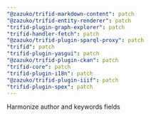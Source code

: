```yaml
---
"@zazuko/trifid-markdown-content": patch
"@zazuko/trifid-entity-renderer": patch
"trifid-plugin-graph-explorer": patch
"trifid-handler-fetch": patch
"@zazuko/trifid-plugin-sparql-proxy": patch
"trifid": patch
"trifid-plugin-yasgui": patch
"@zazuko/trifid-plugin-ckan": patch
"trifid-core": patch
"trifid-plugin-i18n": patch
"@zazuko/trifid-plugin-iiif": patch
"trifid-plugin-spex": patch
---
```


Harmonize author and keywords fields
